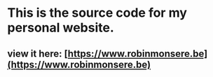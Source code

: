 # This is the source code for my personal website.

## view it here: [https://www.robinmonsere.be](https://www.robinmonsere.be)
